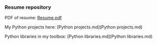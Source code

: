 ### Resume repository

PDF of resume: [Resume.pdf](Resume.pdf)

My Python projects here: [Python projects.md](Python projects.md)

Python libraries in my toolbox: [Python libraries.md](Python libraries.md)
